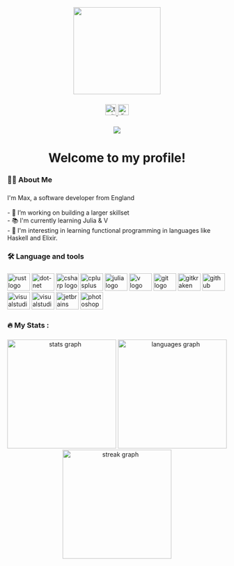 <div align="center">
  <img height="200" src="https://media.giphy.com/media/VbnUQpnihPSIgIXuZv/giphy.gif"  />
</div>

###

<div align="center">
  <a href="https://twitter.com/maxlcas" target="_blank">
    <img src="https://img.shields.io/static/v1?message=Twitter&logo=twitter&label=&color=1DA1F2&logoColor=white&labelColor=&style=for-the-badge" height="25" alt="twitter logo"  />
  </a>
  <a href="https://discordapp.com/users/996113310434996295" target="_blank">
    <img src="https://img.shields.io/static/v1?message=Discord&logo=discord&label=&color=7289DA&logoColor=white&labelColor=&style=for-the-badge" height="25" alt="discord logo"  />
  </a>
</div>

###

<div align="center">
  <img src="https://visitor-badge.laobi.icu/badge?page_id=maxlcas.maxlcas&"  />
</div>

###

<h1 align="center">Welcome to my profile!</h1>

###

<h3 align="left">👩‍💻  About Me</h3>

###

<p align="left">I'm Max, a software developer from England<br><br>- 🔭 I’m working on building a larger skillset<br>- 📚 I'm currently learning Julia & V<br>- 🧩 I'm interesting in learning functional programming in languages like Haskell and Elixir.</p>

###

<h3 align="left">🛠 Language and tools</h3>

###

<div align="left">
  <img src="https://simpleicons.org/icons/rust.svg?style=flat&logo=appveyor" height="40" width="52" alt="rust logo"  />
  <img src="https://simpleicons.org/icons/dotnet.svg" height="40" width="52" alt="dot-net logo"  />
  <img src="https://simpleicons.org/icons/csharp.svg" height="40" width="52" alt="csharp logo"  />
  <img src="https://simpleicons.org/icons/cplusplus.svg" height="40" width="52" alt="cplusplus logo"  />
  <img src="https://simpleicons.org/icons/julia.svg" height="40" width="52" alt="julia logo"  />
  <img src="https://simpleicons.org/icons/v.svg" height="40" width="52" alt="v logo"  />
  <img src="https://simpleicons.org/icons/git.svg" height="40" width="52" alt="git logo"  />
  <img src="https://simpleicons.org/icons/gitkraken.svg" height="40" width="52" alt="gitkraken logo"  />
  <img src="https://simpleicons.org/icons/github.svg" height="40" width="52" alt="github logo"  />
  <img src="https://simpleicons.org/icons/visualstudio.svg" height="40" width="52" alt="visualstudio logo"  />
  <img src="https://simpleicons.org/icons/visualstudiocode.svg" height="40" width="52" alt="visualstudiocode logo"  />
  <img src="https://simpleicons.org/icons/jetbrains.svg" height="40" width="52" alt="jetbrains logo"  />
  <img src="https://simpleicons.org/icons/adobephotoshop.svg" height="40" width="52" alt="photoshop logo"  />
</div>

###

<h3 align="left">🔥   My Stats :</h3>

###

<div align="center">
  <img src="https://github-readme-stats.vercel.app/api?username=maxlcas&hide_title=false&hide_rank=false&show_icons=true&include_all_commits=true&count_private=true&disable_animations=false&theme=dracula&locale=en&hide_border=false&order=1" height="250" alt="stats graph"  />
  <img src="https://github-readme-stats.vercel.app/api/top-langs?username=maxlcas&locale=en&hide_title=false&layout=compact&card_width=320&langs_count=5&theme=dracula&hide_border=false&order=2" height="250" alt="languages graph"  />
  <img src="https://streak-stats.demolab.com?user=maxlcas&locale=en&mode=weekly&theme=dark&hide_border=false&border_radius=5&order=3" height="250" alt="streak graph"  />
</div>

###

